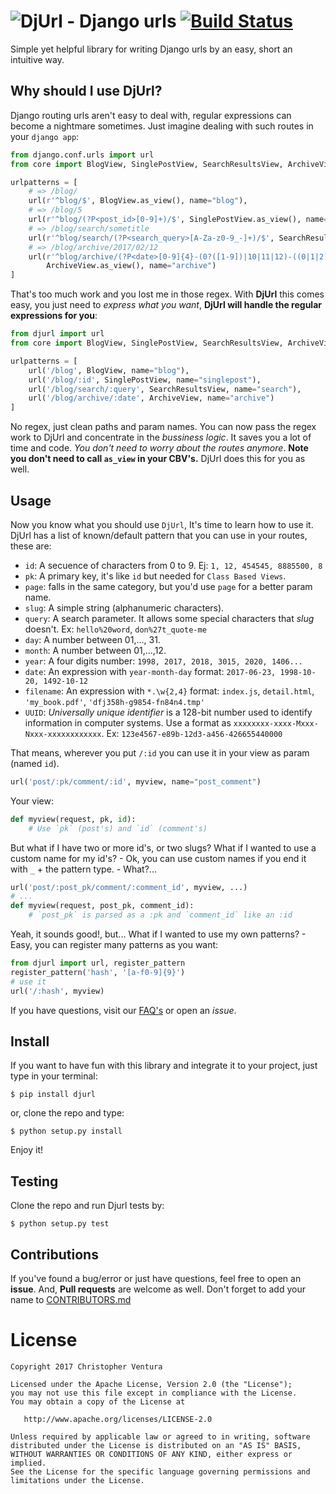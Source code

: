 ![DjUrl - Django urls](/djurlheader.png) [![Build Status](https://travis-ci.org/venturachrisdev/djurl.svg?branch=master)](https://travis-ci.org/venturachrisdev/djurl)
===
Simple yet helpful library for writing Django urls by an easy, short an intuitive way.

Why should I use DjUrl?
---
Django routing urls aren't easy to deal with, regular expressions can become a nightmare sometimes. Just imagine dealing with such routes in your `django app`:
```python
from django.conf.urls import url
from core import BlogView, SinglePostView, SearchResultsView, ArchiveView

urlpatterns = [
	# => /blog/
	url(r'^blog/$', BlogView.as_view(), name="blog"),
	# => /blog/5
	url(r'^blog/(?P<post_id>[0-9]+)/$', SinglePostView.as_view(), name="singlepost"),
	# => /blog/search/sometitle
	url(r'^blog/search/(?P<search_query>[A-Za-z0-9_-]+)/$', SearchResultsView.as_view(), name="search"),
	# => /blog/archive/2017/02/12
	url(r'^blog/archive/(?P<date>[0-9]{4}-(0?([1-9])|10|11|12)-((0|1|2)?([1-9])|[1-3]0|31))/$',
		ArchiveView.as_view(), name="archive")
]
```
That's too much work and you lost me in those regex. With **DjUrl** this comes easy, you just need to *express what you want*, **DjUrl will handle the regular expressions for you**:

```python
from djurl import url
from core import BlogView, SinglePostView, SearchResultsView, ArchiveView

urlpatterns = [
	url('/blog', BlogView, name="blog"),
	url('/blog/:id', SinglePostView, name="singlepost"),
	url('/blog/search/:query', SearchResultsView, name="search"),
	url('/blog/archive/:date', ArchiveView, name="archive")
]
```
No regex, just clean paths and param names. You can now pass the regex work to DjUrl and concentrate in the *bussiness logic*. It saves you a lot of time and code. *You don't need to worry about the routes anymore*. **Note you don't need to call `as_view` in your CBV's.** DjUrl does this for you as well.

Usage
---
Now you know what you should use `DjUrl`, It's time to learn how to use it. DjUrl has a list of known/default pattern that you can use in your routes, these are:

* `id`: A secuence of characters from 0 to 9. Ej: `1, 12, 454545, 8885500, 8`
* `pk`: A primary key, it's like `id` but needed for `Class Based Views`.
* `page`: falls in the same category, but you'd use `page` for a better param name.
* `slug`: A simple string (alphanumeric characters).
* `query`: A search parameter. It allows some special characters that *slug* doesn't. Ex: `hello%20word`, `don%27t_quote-me`
* `day`: A number between 01,..., 31.
* `month`: A number between 01,...,12.
* `year`: A four digits number: `1998, 2017, 2018, 3015, 2020, 1406...`
* `date`: An expression with `year-month-day` format: `2017-06-23, 1998-10-20, 1492-10-12`
* `filename`: An expression with `*.\w{2,4}` format: `index.js`, `detail.html`, `'my_book.pdf'`, `'dfj358h-g9854-fn84n4.tmp'`
* `UUID`: *Universally unique identifier* is a 128-bit number used to identify information in computer systems. Use a format as `xxxxxxxx-xxxx-Mxxx-Nxxx-xxxxxxxxxxxx`. Ex: `123e4567-e89b-12d3-a456-426655440000`

That means, wherever you put `/:id` you can use it in your view as param (named `id`).
```python
url('post/:pk/comment/:id', myview, name="post_comment")
```
Your view:
```python
def myview(request, pk, id):
	# Use `pk` (post's) and `id` (comment's)
```

But what if I have two or more id's, or two slugs? What if I wanted to use a custom name for my id's? - Ok, you can use custom names if you end it with `_` + the pattern type. - What?...
```python
url('post/:post_pk/comment/:comment_id', myview, ...)
# ...
def myview(request, post_pk, comment_id):
	# `post_pk` is parsed as a :pk and `comment_id` like an :id

```
Yeah, it sounds good!, but... What if I wanted to use my own patterns? - Easy, you can register many patterns as you want:
```python
from djurl import url, register_pattern
register_pattern('hash', '[a-f0-9]{9}')
# use it
url('/:hash', myview)
```

If you have questions, visit our [FAQ's](FAQ.md) or open an *issue*.

Install
---
If you want to have fun with this library and integrate it to your project, just type in your terminal:
```
$ pip install djurl
```
or, clone the repo and type:
```
$ python setup.py install
```
Enjoy it!

Testing
---
Clone the repo and run Djurl tests by:
```
$ python setup.py test
```

Contributions
---
If you've found a bug/error or just have questions, feel free to open an **issue**. And, **Pull requests** are welcome as well.
Don't forget to add your name to [CONTRIBUTORS.md](CONTRIBUTORS.md)

License
=======

    Copyright 2017 Christopher Ventura

    Licensed under the Apache License, Version 2.0 (the "License");
    you may not use this file except in compliance with the License.
    You may obtain a copy of the License at

       http://www.apache.org/licenses/LICENSE-2.0

    Unless required by applicable law or agreed to in writing, software
    distributed under the License is distributed on an "AS IS" BASIS,
    WITHOUT WARRANTIES OR CONDITIONS OF ANY KIND, either express or implied.
    See the License for the specific language governing permissions and
    limitations under the License.
